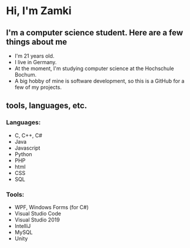 # Hi, I'm Zamki

## I'm a computer science student. Here are a few things about me

- I'm 21 years old.
- I live in Germany.
- At the moment, I'm studying computer science at the Hochschule Bochum.
- A big hobby of mine is software development, so this is a GitHub for a few of my projects.

## tools, languages, etc.

### Languages:

- C, C++, C#
- Java
- Javascript
- Python
- PHP
- html
- CSS
- SQL

### Tools:

- WPF, Windows Forms (for C#)
- Visual Studio Code
- Visual Studio 2019
- IntelliJ
- MySQL
- Unity
